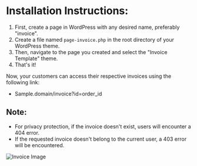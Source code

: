 # Installation Instructions:

1. First, create a page in WordPress with any desired name, preferably "invoice".
2. Create a file named `page-invoice.php` in the root directory of your WordPress theme.
3. Then, navigate to the page you created and select the "Invoice Template" theme.
4. That's it!

Now, your customers can access their respective invoices using the following link:
- Sample.domain/invoice?id=order_id



## Note:

- For privacy protection, if the invoice doesn't exist, users will encounter a 404 error.
- If the requested invoice doesn't belong to the current user, a 403 error will be encountered.

![Invoice Image]([path/to/your/image.png](https://s8.uupload.ir/files/screencapture-roxweb-test-dashboard-invoice-2024-03-22-15_24_01_nv86.png)https://s8.uupload.ir/files/screencapture-roxweb-test-dashboard-invoice-2024-03-22-15_24_01_nv86.png)
